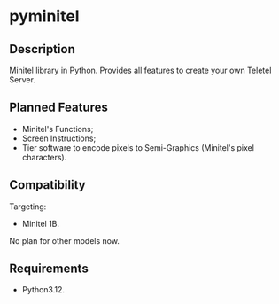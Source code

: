 # pyminitel
## Description
Minitel library in Python.
Provides all features to create your own Teletel Server.

## Planned Features
* Minitel's Functions;
* Screen Instructions;
* Tier software to encode pixels to Semi-Graphics (Minitel's pixel characters).

## Compatibility
Targeting:
* Minitel 1B.

No plan for other models now.

## Requirements
* Python3.12.